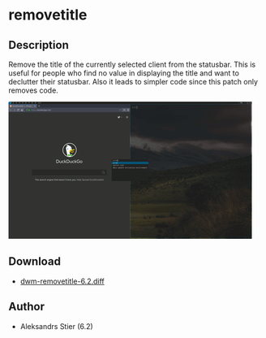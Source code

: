 removetitle
============

Description
-----------
Remove the title of the currently selected client from the statusbar.
This is useful for people who find no value in displaying the title
and want to declutter their statusbar. Also it leads to simpler code
since this patch only removes code.

[![removetitle](removetitle_thumb.png)](removetitle.png)

Download
--------
* [dwm-removetitle-6.2.diff](dwm-removetitle-6.2.diff)

Author
------
* Aleksandrs Stier (6.2)
